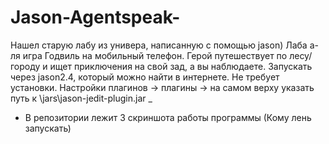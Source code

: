 # Jason-Agentspeak-
Нашел старую лабу из универа, написанную с помощью jason) Лаба а-ля игра Годвиль на мобильный телефон. Герой путешествует по лесу/городу и ищет приключения на свой зад, а вы наблюдаете.
 Запускать через jason2.4, который можно найти в интернете. Не требует установки.
Настройки плагинов -> плагины -> на самом верху указать путь к \jars\jason-jedit-plugin.jar 
_
- В репозитории лежит 3 скриншота работы программы (Кому лень запускать)
